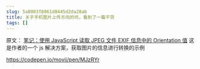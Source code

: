 ```yaml
---
slug: 5a0003f8061d8445d2da28ab
title: 关于手机图片上传方向的坑，看到了一篇干货
tags: []
---
```


原文：
 [笔记：使用 JavaScript 读取 JPEG 文件 EXIF 信息中的 Orientation 值](https://zhuanlan.zhihu.com/p/25216999)
 这是作者的一个 js 解决方案，获取图片的信息进行转换的示例
 
 https://codepen.io/movii/pen/MJzRYr
